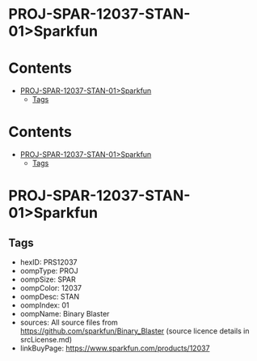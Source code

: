 
PROJ-SPAR-12037-STAN-01>Sparkfun
================================

Contents
========

* [PROJ-SPAR-12037-STAN-01>Sparkfun](#proj-spar-12037-stan-01sparkfun)
	* [Tags](#tags)

Contents
========

* [PROJ-SPAR-12037-STAN-01>Sparkfun](#proj-spar-12037-stan-01sparkfun)
	* [Tags](#tags)

# PROJ-SPAR-12037-STAN-01>Sparkfun

## Tags

- hexID: PRS12037
- oompType: PROJ
- oompSize: SPAR
- oompColor: 12037
- oompDesc: STAN
- oompIndex: 01
- oompName: Binary Blaster
- sources: All source files from https://github.com/sparkfun/Binary_Blaster (source licence details in srcLicense.md)
- linkBuyPage: https://www.sparkfun.com/products/12037

